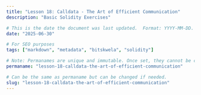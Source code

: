 ```yaml
---
title: "Lesson 18: Calldata - The Art of Efficient Communication"
description: "Basic Solidity Exercises"

# This is the date the document was last updated.  Format: YYYY-MM-DD.
date: "2025-06-30"

# For SEO purposes
tags: ["markdown", "metadata", "bitskwela", "solidity"]

# Note: Permanames are unique and immutable. Once set, they cannot be changed.  You may change the filename but not this.
permaname: "lesson-18-calldata-the-art-of-efficient-communication"

# Can be the same as permaname but can be changed if needed.
slug: "lesson-18-calldata-the-art-of-efficient-communication"
---
```

